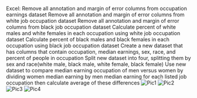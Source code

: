 Excel:
Remove all annotation and margin of error columns from occupation earnings dataset
Remove all annotation and margin of error columns from white job occupation dataset
Remove all annotation and margin of error columns from black job occupation dataset
Calculate percent of white males and white females in each occupation using white job occupation dataset
Calculate percent of black males and black females in each occupation using black job occupation dataset
Create a new dataset that has columns that contain occupation, median earnings, sex, race, and percent of people in occupation
Split new dataset into four, splitting them by sex and race(white male, black male, white female, black female)
Use new dataset to compare median earning occupation of men versus women by dividing women median earning by men median earning for each listed job occupation then calculate average of these differences
![Pic1](https://github.com/Scara98/Portfolio/assets/150705975/061c87c5-c990-4611-97ff-7d40b46593a0)
![Pic2](https://github.com/Scara98/Portfolio/assets/150705975/636936e1-2d33-441b-8e04-3714688738a7)
![Pic3](https://github.com/Scara98/Portfolio/assets/150705975/0180c013-290f-4ef9-8881-6c646c69417e)
![Pic4](https://github.com/Scara98/Portfolio/assets/150705975/8b3fd3fa-bc0e-43b5-a5e2-a3f73f4730dc)

